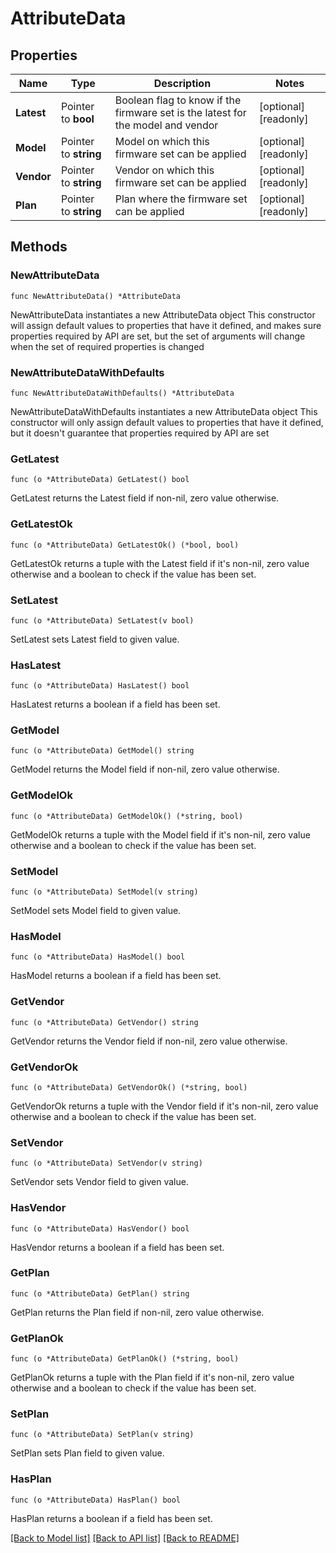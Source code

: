 # AttributeData

## Properties

Name | Type | Description | Notes
------------ | ------------- | ------------- | -------------
**Latest** | Pointer to **bool** | Boolean flag to know if the firmware set is the latest for the model and vendor | [optional] [readonly] 
**Model** | Pointer to **string** | Model on which this firmware set can be applied | [optional] [readonly] 
**Vendor** | Pointer to **string** | Vendor on which this firmware set can be applied | [optional] [readonly] 
**Plan** | Pointer to **string** | Plan where the firmware set can be applied | [optional] [readonly] 

## Methods

### NewAttributeData

`func NewAttributeData() *AttributeData`

NewAttributeData instantiates a new AttributeData object
This constructor will assign default values to properties that have it defined,
and makes sure properties required by API are set, but the set of arguments
will change when the set of required properties is changed

### NewAttributeDataWithDefaults

`func NewAttributeDataWithDefaults() *AttributeData`

NewAttributeDataWithDefaults instantiates a new AttributeData object
This constructor will only assign default values to properties that have it defined,
but it doesn't guarantee that properties required by API are set

### GetLatest

`func (o *AttributeData) GetLatest() bool`

GetLatest returns the Latest field if non-nil, zero value otherwise.

### GetLatestOk

`func (o *AttributeData) GetLatestOk() (*bool, bool)`

GetLatestOk returns a tuple with the Latest field if it's non-nil, zero value otherwise
and a boolean to check if the value has been set.

### SetLatest

`func (o *AttributeData) SetLatest(v bool)`

SetLatest sets Latest field to given value.

### HasLatest

`func (o *AttributeData) HasLatest() bool`

HasLatest returns a boolean if a field has been set.

### GetModel

`func (o *AttributeData) GetModel() string`

GetModel returns the Model field if non-nil, zero value otherwise.

### GetModelOk

`func (o *AttributeData) GetModelOk() (*string, bool)`

GetModelOk returns a tuple with the Model field if it's non-nil, zero value otherwise
and a boolean to check if the value has been set.

### SetModel

`func (o *AttributeData) SetModel(v string)`

SetModel sets Model field to given value.

### HasModel

`func (o *AttributeData) HasModel() bool`

HasModel returns a boolean if a field has been set.

### GetVendor

`func (o *AttributeData) GetVendor() string`

GetVendor returns the Vendor field if non-nil, zero value otherwise.

### GetVendorOk

`func (o *AttributeData) GetVendorOk() (*string, bool)`

GetVendorOk returns a tuple with the Vendor field if it's non-nil, zero value otherwise
and a boolean to check if the value has been set.

### SetVendor

`func (o *AttributeData) SetVendor(v string)`

SetVendor sets Vendor field to given value.

### HasVendor

`func (o *AttributeData) HasVendor() bool`

HasVendor returns a boolean if a field has been set.

### GetPlan

`func (o *AttributeData) GetPlan() string`

GetPlan returns the Plan field if non-nil, zero value otherwise.

### GetPlanOk

`func (o *AttributeData) GetPlanOk() (*string, bool)`

GetPlanOk returns a tuple with the Plan field if it's non-nil, zero value otherwise
and a boolean to check if the value has been set.

### SetPlan

`func (o *AttributeData) SetPlan(v string)`

SetPlan sets Plan field to given value.

### HasPlan

`func (o *AttributeData) HasPlan() bool`

HasPlan returns a boolean if a field has been set.


[[Back to Model list]](../README.md#documentation-for-models) [[Back to API list]](../README.md#documentation-for-api-endpoints) [[Back to README]](../README.md)


